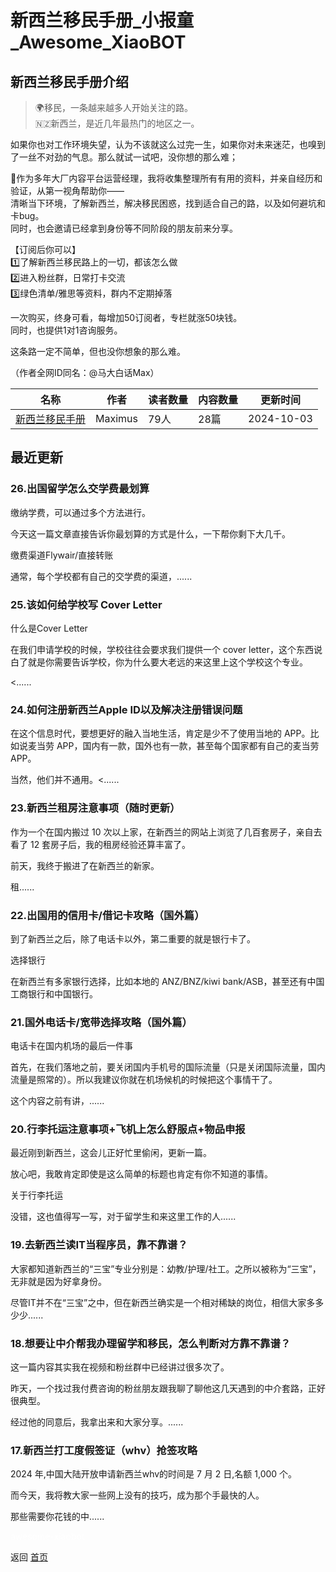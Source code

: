 # 新西兰移民手册_小报童_Awesome_XiaoBOT

## 新西兰移民手册介绍
> 🌍移民，一条越来越多人开始关注的路。    
🇳🇿新西兰，是近几年最热门的地区之一。    
    
如果你也对工作环境失望，认为不该就这么过完一生，如果你对未来迷茫，也嗅到了一丝不对劲的气息。那么就试一试吧，没你想的那么难；    
    
🦄作为多年大厂内容平台运营经理，我将收集整理所有有用的资料，并亲自经历和验证，从第一视角帮助你——  
清晰当下环境，了解新西兰，解决移民困惑，找到适合自己的路，以及如何避坑和卡bug。    
同时，也会邀请已经拿到身份等不同阶段的朋友前来分享。    
    
【订阅后你可以】    
1️⃣了解新西兰移民路上的一切，都该怎么做    
2️⃣进入粉丝群，日常打卡交流    
3️⃣绿色清单/雅思等资料，群内不定期掉落    
    
一次购买，终身可看，每增加50订阅者，专栏就涨50块钱。    
同时，也提供1对1咨询服务。    
    
这条路一定不简单，但也没你想象的那么难。    
    
（作者全网ID同名：@马大白话Max）  
  


|名称|作者|读者数量|内容数量|更新时间|
|---|---|---|---|---|
|[新西兰移民手册](https://xiaobot.net/p/NZmax77?refer=0b133df9-27dc-423b-8101-639049001c13)|Maximus|79人|28篇|2024-10-03|

## 最近更新
### 26.出国留学怎么交学费最划算

缴纳学费，可以通过多个方法进行。

今天这一篇文章直接告诉你最划算的方式是什么，一下帮你剩下大几千。

缴费渠道Flywair/直接转账

通常，每个学校都有自己的交学费的渠道，......

### 25.该如何给学校写 Cover Letter

什么是Cover Letter

在我们申请学校的时候，学校往往会要求我们提供一个 cover letter，这个东西说白了就是你需要告诉学校，你为什么要大老远的来这里上这个学校这个专业。

<......

### 24.如何注册新西兰Apple ID以及解决注册错误问题

在这个信息时代，要想更好的融入当地生活，肯定是少不了使用当地的 APP。比如说麦当劳 APP，国内有一款，国外也有一款，甚至每个国家都有自己的麦当劳
APP。

当然，他们并不通用。<......

### 23.新西兰租房注意事项（随时更新）

作为一个在国内搬过 10 次以上家，在新西兰的网站上浏览了几百套房子，亲自去看了 12 套房子后，我的租房经验还算丰富了。

前天，我终于搬进了在新西兰的新家。

租......

### 22.出国用的信用卡/借记卡攻略（国外篇）

到了新西兰之后，除了电话卡以外，第二重要的就是银行卡了。

选择银行

在新西兰有多家银行选择，比如本地的 ANZ/BNZ/kiwi bank/ASB，甚至还有中国工商银行和中国银行。

### 21.国外电话卡/宽带选择攻略（国外篇）

电话卡在国内机场的最后一件事

首先，在我们落地之前，要关闭国内手机号的国际流量（只是关闭国际流量，国内流量是照常的）。所以我建议你就在机场候机的时候把这个事情干了。

这个内容之前有讲，......

### 20.行李托运注意事项+飞机上怎么舒服点+物品申报

最近刚到新西兰，这会儿正好忙里偷闲，更新一篇。

放心吧，我敢肯定即使是这么简单的标题也肯定有你不知道的事情。

关于行李托运

没错，这也值得写一写，对于留学生和来这里工作的人......

### 19.去新西兰读IT当程序员，靠不靠谱？

大家都知道新西兰的“三宝”专业分别是：幼教/护理/社工。之所以被称为“三宝”，无非就是因为好拿身份。

尽管IT并不在“三宝”之中，但在新西兰确实是一个相对稀缺的岗位，相信大家多多少少......

### 18.想要让中介帮我办理留学和移民，怎么判断对方靠不靠谱？

这一篇内容其实我在视频和粉丝群中已经讲过很多次了。

昨天，一个找过我付费咨询的粉丝朋友跟我聊了聊他这几天遇到的中介套路，正好很典型。

经过他的同意后，我拿出来和大家分享。......

### 17.新西兰打工度假签证（whv）抢签攻略

2024 年,中国大陆开放申请新西兰whv的时间是 7 月 2 日,名额 1,000 个。

而今天，我将教大家一些网上没有的技巧，成为那个手最快的人。

那些需要你花钱的中......


<a href="https://github.com/Reno9527/awesome-xiaobot" style="color: white; text-decoration: none;">awesome-xiaobot</a>

返回 [首页](../README.md)
